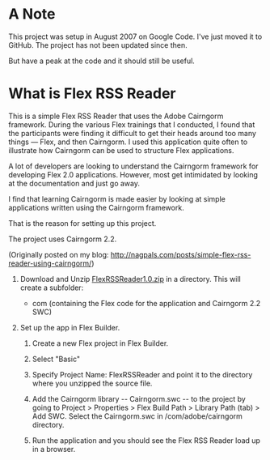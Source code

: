 A Note
======

This project was setup in August 2007 on Google Code. I've just moved it to GitHub. The project has not been updated since then.

But have a peak at the code and it should still be useful.

What is Flex RSS Reader
=======================

This is a simple Flex RSS Reader that uses the Adobe Cairngorm framework. During the various Flex trainings that I conducted, I found that the participants were finding it difficult to get their heads around too many things — Flex, and then Cairngorm. I used this application quite often to illustrate how Cairngorm can be used to structure Flex applications.

A lot of developers are looking to understand the Cairngorm framework for developing Flex 2.0 applications. However, most get intimidated by looking at the documentation and just go away.

I find that learning Cairngorm is made easier by looking at simple applications written using the Cairngorm framework.

That is the reason for setting up this project.

The project uses Cairngorm 2.2.

(Originally posted on my blog: http://nagpals.com/posts/simple-flex-rss-reader-using-cairngorm/)

1. Download and Unzip [FlexRSSReader1.0.zip](http://nagpals.com/wp-content/uploads/2010/12/FlexRSSReader1.0.zip) in a directory. This will create a subfolder:

    * com (containing the Flex code for the application and Cairngorm 2.2 SWC) 

2. Set up the app in Flex Builder.

   1. Create a new Flex project in Flex Builder. 

    2. Select "Basic" 

    3. Specify Project Name: FlexRSSReader and point it to the directory where you unzipped the source file. 

    4. Add the Cairngorm library -- Cairngorm.swc -- to the project by going to Project > Properties > Flex Build Path > Library Path (tab) > Add SWC. Select the Cairngorm.swc in /com/adobe/cairngorm directory. 

    5. Run the application and you should see the Flex RSS Reader load up in a browser.